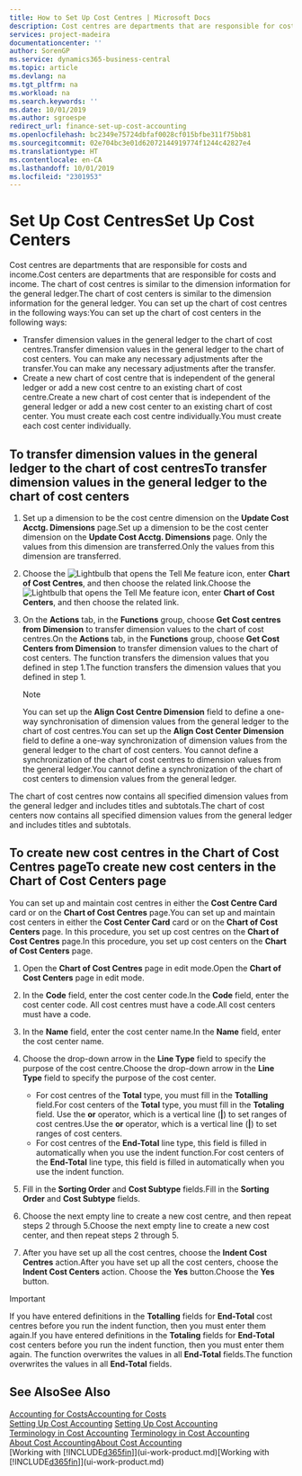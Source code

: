 ```yaml
---
title: How to Set Up Cost Centres | Microsoft Docs
description: Cost centres are departments that are responsible for costs and income. The chart of cost centres is similar to the dimension information for the general ledger.
services: project-madeira
documentationcenter: ''
author: SorenGP
ms.service: dynamics365-business-central
ms.topic: article
ms.devlang: na
ms.tgt_pltfrm: na
ms.workload: na
ms.search.keywords: ''
ms.date: 10/01/2019
ms.author: sgroespe
redirect_url: finance-set-up-cost-accounting
ms.openlocfilehash: bc2349e75724dbfaf0028cf015bfbe311f75bb81
ms.sourcegitcommit: 02e704bc3e01d62072144919774f1244c42827e4
ms.translationtype: HT
ms.contentlocale: en-CA
ms.lasthandoff: 10/01/2019
ms.locfileid: "2301953"
---
```

# <a name="set-up-cost-centers"></a><span data-ttu-id="10a02-104">Set Up Cost Centres</span><span class="sxs-lookup"><span data-stu-id="10a02-104">Set Up Cost Centers</span></span>
<span data-ttu-id="10a02-105">Cost centres are departments that are responsible for costs and income.</span><span class="sxs-lookup"><span data-stu-id="10a02-105">Cost centers are departments that are responsible for costs and income.</span></span> <span data-ttu-id="10a02-106">The chart of cost centres is similar to the dimension information for the general ledger.</span><span class="sxs-lookup"><span data-stu-id="10a02-106">The chart of cost centers is similar to the dimension information for the general ledger.</span></span> <span data-ttu-id="10a02-107">You can set up the chart of cost centres in the following ways:</span><span class="sxs-lookup"><span data-stu-id="10a02-107">You can set up the chart of cost centers in the following ways:</span></span>  

-   <span data-ttu-id="10a02-108">Transfer dimension values in the general ledger to the chart of cost centres.</span><span class="sxs-lookup"><span data-stu-id="10a02-108">Transfer dimension values in the general ledger to the chart of cost centers.</span></span> <span data-ttu-id="10a02-109">You can make any necessary adjustments after the transfer.</span><span class="sxs-lookup"><span data-stu-id="10a02-109">You can make any necessary adjustments after the transfer.</span></span>  
-   <span data-ttu-id="10a02-110">Create a new chart of cost centre that is independent of the general ledger or add a new cost centre to an existing chart of cost centre.</span><span class="sxs-lookup"><span data-stu-id="10a02-110">Create a new chart of cost center that is independent of the general ledger or add a new cost center to an existing chart of cost center.</span></span> <span data-ttu-id="10a02-111">You must create each cost centre individually.</span><span class="sxs-lookup"><span data-stu-id="10a02-111">You must create each cost center individually.</span></span>  

## <a name="to-transfer-dimension-values-in-the-general-ledger-to-the-chart-of-cost-centers"></a><span data-ttu-id="10a02-112">To transfer dimension values in the general ledger to the chart of cost centres</span><span class="sxs-lookup"><span data-stu-id="10a02-112">To transfer dimension values in the general ledger to the chart of cost centers</span></span>  
1.  <span data-ttu-id="10a02-113">Set up a dimension to be the cost centre dimension on the **Update Cost Acctg. Dimensions** page.</span><span class="sxs-lookup"><span data-stu-id="10a02-113">Set up a dimension to be the cost center dimension on the **Update Cost Acctg. Dimensions** page.</span></span> <span data-ttu-id="10a02-114">Only the values from this dimension are transferred.</span><span class="sxs-lookup"><span data-stu-id="10a02-114">Only the values from this dimension are transferred.</span></span>  
2.  <span data-ttu-id="10a02-115">Choose the ![Lightbulb that opens the Tell Me feature](media/ui-search/search_small.png "Tell me what you want to do") icon, enter **Chart of Cost Centres**, and then choose the related link.</span><span class="sxs-lookup"><span data-stu-id="10a02-115">Choose the ![Lightbulb that opens the Tell Me feature](media/ui-search/search_small.png "Tell me what you want to do") icon, enter **Chart of Cost Centers**, and then choose the related link.</span></span>  
3.  <span data-ttu-id="10a02-116">On the **Actions** tab, in the **Functions** group, choose **Get Cost centres from Dimension** to transfer dimension values to the chart of cost centres.</span><span class="sxs-lookup"><span data-stu-id="10a02-116">On the **Actions** tab, in the **Functions** group, choose **Get Cost Centers from Dimension** to transfer dimension values to the chart of cost centers.</span></span> <span data-ttu-id="10a02-117">The function transfers the dimension values that you defined in step 1.</span><span class="sxs-lookup"><span data-stu-id="10a02-117">The function transfers the dimension values that you defined in step 1.</span></span>  

    > [!NOTE]  
    >  <span data-ttu-id="10a02-118">You can set up the **Align Cost Centre Dimension**  field to define a one-way synchronisation of dimension values from the general ledger to the chart of cost centres.</span><span class="sxs-lookup"><span data-stu-id="10a02-118">You can set up the **Align Cost Center Dimension**  field to define a one-way synchronization of dimension values from the general ledger to the chart of cost centers.</span></span> <span data-ttu-id="10a02-119">You cannot define a synchronization of the chart of cost centres to dimension values from the general ledger.</span><span class="sxs-lookup"><span data-stu-id="10a02-119">You cannot define a synchronization of the chart of cost centers to dimension values from the general ledger.</span></span>  

<span data-ttu-id="10a02-120">The chart of cost centres now contains all specified dimension values from the general ledger and includes titles and subtotals.</span><span class="sxs-lookup"><span data-stu-id="10a02-120">The chart of cost centers now contains all specified dimension values from the general ledger and includes titles and subtotals.</span></span>  

## <a name="to-create-new-cost-centers-in-the-chart-of-cost-centers-page"></a><span data-ttu-id="10a02-121">To create new cost centres in the Chart of Cost Centres page</span><span class="sxs-lookup"><span data-stu-id="10a02-121">To create new cost centers in the Chart of Cost Centers page</span></span>  
<span data-ttu-id="10a02-122">You can set up and maintain cost centres in either the **Cost Centre Card** card or on the **Chart of Cost Centres** page.</span><span class="sxs-lookup"><span data-stu-id="10a02-122">You can set up and maintain cost centers in either the **Cost Center Card** card or on the **Chart of Cost Centers** page.</span></span> <span data-ttu-id="10a02-123">In this procedure, you set up cost centres on the **Chart of Cost Centres** page.</span><span class="sxs-lookup"><span data-stu-id="10a02-123">In this procedure, you set up cost centers on the **Chart of Cost Centers** page.</span></span>  

1. <span data-ttu-id="10a02-124">Open the **Chart of Cost Centres** page in edit mode.</span><span class="sxs-lookup"><span data-stu-id="10a02-124">Open the **Chart of Cost Centers** page in edit mode.</span></span>  
2. <span data-ttu-id="10a02-125">In the **Code** field, enter the cost center code.</span><span class="sxs-lookup"><span data-stu-id="10a02-125">In the **Code** field, enter the cost center code.</span></span> <span data-ttu-id="10a02-126">All cost centres must have a code.</span><span class="sxs-lookup"><span data-stu-id="10a02-126">All cost centers must have a code.</span></span>  
3. <span data-ttu-id="10a02-127">In the **Name** field, enter the cost center name.</span><span class="sxs-lookup"><span data-stu-id="10a02-127">In the **Name** field, enter the cost center name.</span></span>  
4. <span data-ttu-id="10a02-128">Choose the drop-down arrow in the **Line Type** field to specify the purpose of the cost centre.</span><span class="sxs-lookup"><span data-stu-id="10a02-128">Choose the drop-down arrow in the **Line Type** field to specify the purpose of the cost center.</span></span>  

    - <span data-ttu-id="10a02-129">For cost centres of the **Total** type, you must fill in the **Totalling** field.</span><span class="sxs-lookup"><span data-stu-id="10a02-129">For cost centers of the **Total** type, you must fill in the **Totaling** field.</span></span> <span data-ttu-id="10a02-130">Use the **or** operator, which is a vertical line (**&#124;**) to set ranges of cost centres.</span><span class="sxs-lookup"><span data-stu-id="10a02-130">Use the **or** operator, which is a vertical line (**&#124;**) to set ranges of cost centers.</span></span>  
    - <span data-ttu-id="10a02-131">For cost centres of the **End-Total** line type, this field is filled in automatically when you use the indent function.</span><span class="sxs-lookup"><span data-stu-id="10a02-131">For cost centers of the **End-Total** line type, this field is filled in automatically when you use the indent function.</span></span>  
5.  <span data-ttu-id="10a02-132">Fill in the **Sorting Order** and **Cost Subtype** fields.</span><span class="sxs-lookup"><span data-stu-id="10a02-132">Fill in the **Sorting Order** and **Cost Subtype** fields.</span></span>  
6.  <span data-ttu-id="10a02-133">Choose the next empty line to create a new cost centre, and then repeat steps 2 through 5.</span><span class="sxs-lookup"><span data-stu-id="10a02-133">Choose the next empty line to create a new cost center, and then repeat steps 2 through 5.</span></span>  
7.  <span data-ttu-id="10a02-134">After you have set up all the cost centres, choose the **Indent Cost Centres** action.</span><span class="sxs-lookup"><span data-stu-id="10a02-134">After you have set up all the cost centers, choose the **Indent Cost Centers** action.</span></span> <span data-ttu-id="10a02-135">Choose the **Yes** button.</span><span class="sxs-lookup"><span data-stu-id="10a02-135">Choose the **Yes** button.</span></span>  

> [!IMPORTANT]  
>  <span data-ttu-id="10a02-136">If you have entered definitions in the **Totalling** fields for **End-Total** cost centres before you run the indent function, then you must enter them again.</span><span class="sxs-lookup"><span data-stu-id="10a02-136">If you have entered definitions in the **Totaling** fields for **End-Total** cost centers before you run the indent function, then you must enter them again.</span></span> <span data-ttu-id="10a02-137">The function overwrites the values in all **End-Total** fields.</span><span class="sxs-lookup"><span data-stu-id="10a02-137">The function overwrites the values in all **End-Total** fields.</span></span>  

## <a name="see-also"></a><span data-ttu-id="10a02-138">See Also</span><span class="sxs-lookup"><span data-stu-id="10a02-138">See Also</span></span>  
[<span data-ttu-id="10a02-139">Accounting for Costs</span><span class="sxs-lookup"><span data-stu-id="10a02-139">Accounting for Costs</span></span>](finance-manage-cost-accounting.md)  
<span data-ttu-id="10a02-140">[Setting Up Cost Accounting](finance-set-up-cost-accounting.md) </span><span class="sxs-lookup"><span data-stu-id="10a02-140">[Setting Up Cost Accounting](finance-set-up-cost-accounting.md) </span></span>  
<span data-ttu-id="10a02-141">[Terminology in Cost Accounting](finance-terminology-in-cost-accounting.md) </span><span class="sxs-lookup"><span data-stu-id="10a02-141">[Terminology in Cost Accounting](finance-terminology-in-cost-accounting.md) </span></span>  
[<span data-ttu-id="10a02-142">About Cost Accounting</span><span class="sxs-lookup"><span data-stu-id="10a02-142">About Cost Accounting</span></span>](finance-about-cost-accounting.md)  
<span data-ttu-id="10a02-143">[Working with [!INCLUDE[d365fin](includes/d365fin_md.md)]](ui-work-product.md)</span><span class="sxs-lookup"><span data-stu-id="10a02-143">[Working with [!INCLUDE[d365fin](includes/d365fin_md.md)]](ui-work-product.md)</span></span>
